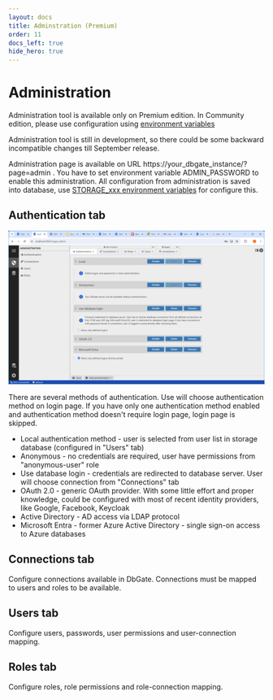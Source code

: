 ```yaml
---
layout: docs
title: Adminstration (Premium)
order: 11
docs_left: true
hide_hero: true
---
```


# Administration
Administration tool is available only on Premium edition. In Community edition, please use configuration using [environment variables](/docs/env-variables.html)

Administration tool is still in development, so there could be some backward incompatible changes till September release.

Administration page is available on URL https://your_dbgate_instance/?page=admin . You have to set environment variable ADMIN_PASSWORD to enable this administration.
All configuration from administration is saved into database, use [STORAGE_xxx environment  variables](/docs/env-variables.html) for configure this.

## Authentication tab
<img src='/assets/screenshots/authadmin.png' />

There are several methods of authentication. Use will choose authentication method on login page. If you have only one authentication method enabled and authentication method doesn't require login page, login page is skipped.

- Local authentication method - user is selected from user list in storage database (configured in "Users" tab)
- Anonymous - no credentials are required, user have permissions from "anonymous-user" role
- Use database login - credentials are redirected to database server. User will choose connection from "Connections" tab
- OAuth 2.0 - generic OAuth provider. With some little effort and proper knowledge, could be configured with most of recent identity providers, like Google, Facebook, Keycloak
- Active Directory - AD access via LDAP protocol
- Microsoft Entra - former Azure Active Directory - single sign-on access to Azure databases

## Connections tab
Configure connections available in DbGate. Connections must be mapped to users and roles to be available.

## Users tab
Configure users, passwords, user permissions and user-connection mapping.

## Roles tab
Configure roles, role permissions and role-connection mapping.
